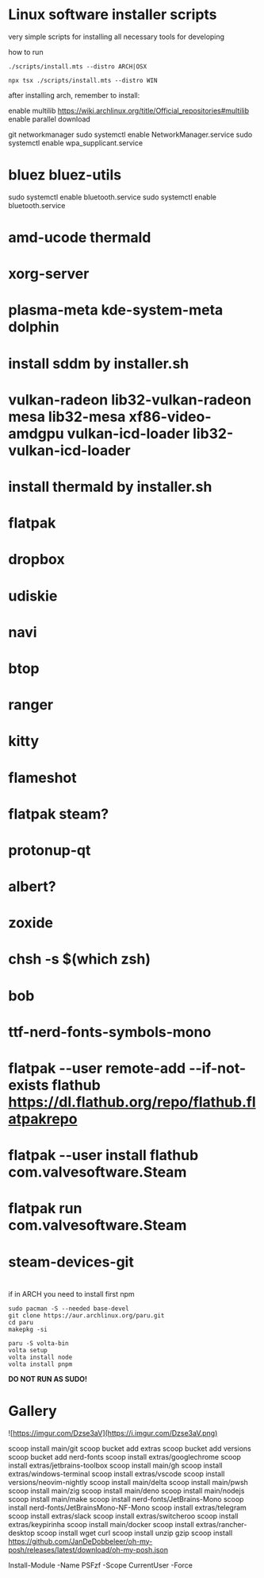 #
# Linux software installer scripts

very simple scripts for installing all necessary tools for developing

how to run


```shell
./scripts/install.mts --distro ARCH|OSX
```

```shell
npx tsx ./scripts/install.mts --distro WIN
```

after installing arch, remember to install:

enable multilib
https://wiki.archlinux.org/title/Official_repositories#multilib
enable parallel download


git
networkmanager 
sudo systemctl enable NetworkManager.service
sudo systemctl enable wpa_supplicant.service

# bluez bluez-utils
sudo systemctl enable bluetooth.service
sudo systemctl enable bluetooth.service
# amd-ucode thermald
# xorg-server
# plasma-meta kde-system-meta  dolphin
# install sddm by installer.sh
# vulkan-radeon lib32-vulkan-radeon mesa lib32-mesa xf86-video-amdgpu vulkan-icd-loader lib32-vulkan-icd-loader
# install thermald by installer.sh
# flatpak
# dropbox
# udiskie
# navi
# btop
# ranger
# kitty
# flameshot
# flatpak steam?
# protonup-qt
# albert?
# zoxide
# chsh -s $(which zsh)
# bob
# ttf-nerd-fonts-symbols-mono
# 
#  flatpak --user remote-add --if-not-exists flathub https://dl.flathub.org/repo/flathub.flatpakrepo
# flatpak --user install flathub com.valvesoftware.Steam
# flatpak run com.valvesoftware.Steam
# steam-devices-git
# 
# 


if in ARCH you need to install first npm
  
```shell
sudo pacman -S --needed base-devel
git clone https://aur.archlinux.org/paru.git
cd paru
makepkg -si

paru -S volta-bin
volta setup
volta install node
volta install pnpm
```

**DO NOT RUN AS SUDO!**

# Gallery


![https://imgur.com/Dzse3aV](https://i.imgur.com/Dzse3aV.png)


scoop install main/git
scoop bucket add extras
scoop bucket add versions
scoop bucket add nerd-fonts
scoop install extras/googlechrome
scoop install extras/jetbrains-toolbox
scoop install main/gh
scoop install extras/windows-terminal
scoop install extras/vscode
scoop install versions/neovim-nightly
scoop install main/delta
scoop install main/pwsh
scoop install main/zig
scoop install main/deno
scoop install main/nodejs
scoop install main/make
scoop install nerd-fonts/JetBrains-Mono
scoop install nerd-fonts/JetBrainsMono-NF-Mono
scoop install extras/telegram
scoop install extras/slack
scoop install extras/switcheroo
scoop install extras/keypirinha
scoop install main/docker
scoop install extras/rancher-desktop
scoop install wget curl
scoop install unzip gzip
scoop install https://github.com/JanDeDobbeleer/oh-my-posh/releases/latest/download/oh-my-posh.json 

Install-Module -Name PSFzf -Scope CurrentUser -Force


